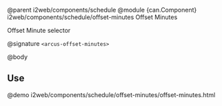 @parent i2web/components/schedule
@module {can.Component} i2web/components/schedule/offset-minutes Offset Minutes

Offset Minute selector

@signature `<arcus-offset-minutes>`

@body

## Use

@demo i2web/components/schedule/offset-minutes/offset-minutes.html